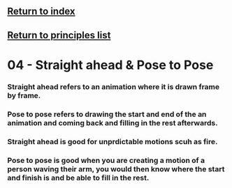 ## <a href="../index">Return to index</a>

## <a href="principles">Return to principles list</a>


# 04 - Straight ahead & Pose to Pose

### Straight ahead refers to an animation where it is drawn frame by frame.
### Pose to pose refers to drawing the start and end of the an animation and coming back and filling in the rest afterwards.
### Straight ahead is good for unprdictable motions scuh as fire.
### Pose to pose is good when you are creating a motion of a person waving their arm,  you would then know where the start and finish is and be able to fill in the rest.

